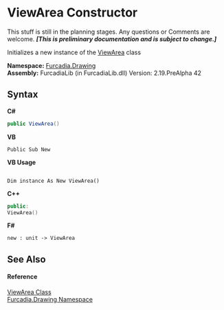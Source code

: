 # ViewArea Constructor 
This stuff is still in the planning stages. Any questions or Comments are welcome. _**\[This is preliminary documentation and is subject to change.\]**_

Initializes a new instance of the <a href="T_Furcadia_Drawing_ViewArea">ViewArea</a> class

**Namespace:**&nbsp;<a href="N_Furcadia_Drawing">Furcadia.Drawing</a><br />**Assembly:**&nbsp;FurcadiaLib (in FurcadiaLib.dll) Version: 2.19.PreAlpha 42

## Syntax

**C#**<br />
``` C#
public ViewArea()
```

**VB**<br />
``` VB
Public Sub New
```

**VB Usage**<br />
``` VB Usage

Dim instance As New ViewArea()
```

**C++**<br />
``` C++
public:
ViewArea()
```

**F#**<br />
``` F#
new : unit -> ViewArea
```


## See Also


#### Reference
<a href="T_Furcadia_Drawing_ViewArea">ViewArea Class</a><br /><a href="N_Furcadia_Drawing">Furcadia.Drawing Namespace</a><br />